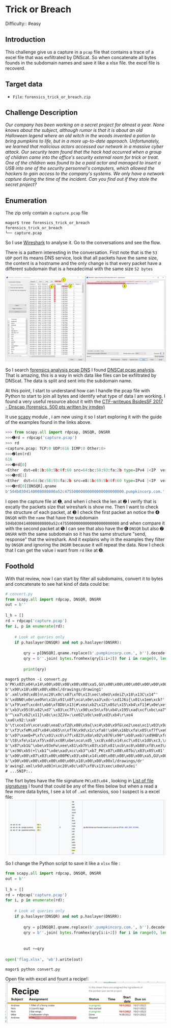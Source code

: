 # Trick or Breach

Difficulty:: #easy

## Introduction
This challenge give us a capture in a `pcap` file that contains a trace of a excel file that was exfiltrated by DNScat. So when concatenate all bytes founds in the subdomain names and save it like a xlsx file. the excel file is recoverd.

## Target data
- `File`: `forensics_trick_or_breach.zip`

## Challenge Description
*Our company has been working on a secret project for almost a year. None knows about the subject, although rumor is that it is about an old Halloween legend where an old witch in the woods invented a potion to bring pumpkins to life, but in a more up-to-date approach. Unfortunately, we learned that malicious actors accessed our network in a massive cyber attack. Our security team found that the hack had occurred when a group of children came into the office's security external room for trick or treat. One of the children was found to be a paid actor and managed to insert a USB into one of the security personnel's computers, which allowed the hackers to gain access to the company's systems. We only have a network capture during the time of the incident. Can you find out if they stole the secret project?*

## Enumeration
The zip only contain a `capture.pcap` file 

```shell
magor$ tree forensics_trick_or_breach
forensics_trick_or_breach
└── capture.pcap
```

So I use [Wireshark]() to analyse it. Go to the conversations and see the flow.

There is a pattern interesting in the conversation. First note that is the `53 UDP` port its means DNS service, look that all packets have the same size, the content is a hostname and the only change is that every packet have a different subdomain that is a hexadecimal with the same size `52 bytes`

![2-wiresharlk-analisys.png](./static/2-wiresharlk-analisys.png)

So I search [forensics analysis pcap DNS](https://duckduckgo.com/?t=ffab&q=forensics+analysis+pcap+DNS) I found [DNSCat pcap analysis](https://book.hacktricks.xyz/generic-methodologies-and-resources/basic-forensic-methodology/pcap-inspection/dnscat-exfiltration). That is amazing, this is a way in wich data like files can be exfiltrated by DNScat. The data is split and sent into the subdomain name.

At this point, I start to understand how can I handle the pcap file with Python to start to join all bytes and identify what type of data I am working. I found a very useful resource about it with the [CTF-writeups BsidesSF 2017 - Dnscap (forensics, 500 pts written by jrmdev)](https://github.com/jrmdev/ctf-writeups/tree/master/bsidessf-2017/dnscap) 


It use [scapy](https://pypi.org/project/scapy/) module , i am new using it so I start exploring it with the guide of the examples found in the links above.

```Python
>>> from scapy.all import rdpcap, DNSQR, DNSRR
>>>➊rd = rdpcap('capture.pcap')
>>> rd
<capture.pcap: TCP:0 UDP:616 ICMP:0 Other:0>
>>>➋len(rd)
616
>>>➌rd[0]
<Ether  dst=e8:1b:69:5b:0f:60 src=64:bc:58:93:fa:2b type=IPv4 |<IP  version=4 ihl=5 tos=0x0 len=112 id=57828 flags= frag=0 ttl=128 proto=udp chksum=0x5672 src=192.168.1.10 dst=147.182.172.189 |<UDP  sport=64798 dport=domain len=92 chksum=0x737a |<DNS  id=42143 qr=0 opcode=QUERY aa=0 tc=0 rd=0 ra=0 z=0 ad=0 cd=0 rcode=ok qdcount=1 ancount=0 nscount=0 arcount=0 qd=<DNSQR  ➍ qname='504b0304140008080800a52c47550000000000000000000000.pumpkincorp.com.' qtype=A qclass=IN |> an=None ns=None ar=None |>>>>
>>>➎rd[1]
<Ether  dst=64:bc:58:93:fa:2b src=e8:1b:69:5b:0f:60 type=IPv4 |<IP  version=4 ihl=5 tos=0x0 len=128 id=65381 flags=DF frag=0 ttl=53 proto=udp chksum=0x43e1 src=147.182.172.189 dst=192.168.1.10 |<UDP  sport=domain dport=64798 len=108 chksum=0xed25 |<DNS  id=42143 qr=1 opcode=QUERY aa=1 tc=0 rd=0 ra=1 z=0 ad=0 cd=0 rcode=ok qdcount=1 ancount=1 nscount=0 arcount=0 qd=<DNSQR  ➏ qname='504b0304140008080800a52c47550000000000000000000000.pumpkincorp.com.' qtype=A qclass=IN |> an=<DNSRR ➐ rrname='504b0304140008080800a52c47550000000000000000000000.pumpkincorp.com.' type=A rclass=IN ttl=300 rdlen=None rdata=147.182.172.189 |> ns=None ar=None |>>>>
>>>➑rd[0][DNSQR].qname
b'504b0304140008080800a52c47550000000000000000000000.pumpkincorp.com.'
```

I open the capture file at ➊, and when i check the len at ➋ I verify that is excatly the packets size that wireshark is show me. Then I want to check the structure of each packet, at ➌ I check the first packet an notice the ➍ `DNSQR` with the `name` that have the subdomain `504b0304140008080800a52c47550000000000000000000000` and  when compare it with the second packet at ➎ I can see that also have the ➏ `DNSQR` but also ➐  `DNSRR` with the same subdomain so it has the same structure "send, response" that the wireshark. And it explains why in the examples they filter by `DNSQR` and ignoring the `DNSRR` because it will repeat the data. Now I check that I can get the value i want from `rd`  like at ➑.


## Foothold

With that review, now I can start by filter all subdomains, convert it to bytes and concatenate to see hat kind of data could be:

```python
# convert.py
from scapy.all import rdpcap, DNSQR, DNSRR
out = b''

l_h = []
rd = rdpcap('capture.pcap')
for i, p in enumerate(rd):

    # Look at queries only
    if p.haslayer(DNSQR) and not p.haslayer(DNSRR):
        
        qry = p[DNSQR].qname.replace(b'.pumpkincorp.com.', b'').decode()
        qry = b''.join( bytes.fromhex(qry[i:i+2]) for i in range(0, len(qry), 2))
        
        print(qry)
```

```shell
magor$ python -i convert.py
b'PK\x03\x04\x14\x00\x08\x08\x08\x00\xa5,GU\x00\x00\x00\x00\x00\x00\x00\x00\x00\x00\x00'
b'\x00\x18\x00\x00\x00xl/drawings/drawing1'
b'.xml\x9d\xd0]n\xc20\x0c\x07\xf0\x13\xec\x0eU\xdeiZ\x18\x13C\x14^'
b'\xd0N0\x0e\xe0%n\x1b\x91\x8f\xca\x0e\xa3\xdc~\xd1J6i{\x01\x1em\xcb?'
b'\xf9\xef\xcdnt\xb6\xf8Db\x13|#\xea\xb2\x12\x05z\x15\xb4\xf1]#\x0e\xefo'
b'\xb3\x95(8\x82\xd7`\x83\xc7F\\\x90\xc5n\xfb\xb4\x195\xad\xcf\xbc\xa7"\xed{'
b'^\xa7\xb2\x11}\x8c\xc3ZJV=:\xe02\x0c\xe8\xd3\xb4\r\xe4 \xa6\x92:\xa9'
b'\t\xceIvV\xce\xab\xeaE\xf2@\x08\x9a{\xc4\xb8\x9f&\xe2\xea\xc1\x03\x9a\x03\xe3'
b'\xf3\xfeM\xd7\x84\xb65\n\xf7A\x9d\x1c\xfa8!\x84\x16b\xfa\x05\xf7f\xe0\xac\xa9'
b'\x07\xaeQ=P\xfc\x01\xc6\x7f\x823\x8a\x02\x876\x96*\xb8\xeb)\xd9HB\xfd<'
b'\t8\xfe\x1a\xf5\xdd\xc8R\xbe\xca\xd5_\xc8\xdd\x14\xc7\x01\x1dO\xc3,\xb9Cz\xc8'
b'\x87\xb1&^\xbe\x93eFw\xee\x81\xb7h\x03\x1d\x81\xcb\xc8\xb88\xf8\xe3\xdd\xb1*'
b'\xc96\xb5(+l\xb1^\xde\xad\xcc\xb3"\xb7_PK\x07\x08\x07bi\x83\x05\x01'
b'\x00\x00\x07\x03\x00\x00PK\x03\x04\x14\x00\x08\x08\x08\x00\xa5,GU\x00\x00\x00\x00\x00'
b'\x00\x00\x00\x00\x00\x00\x00\x18\x00\x00\x00xl/drawings/dr'
b'awing2.xml\x9d\xd0]n\xc20\x0c\x07\xf0\x13\xec\x0eU\xdei'
# ...SNIP:..
```

The fisrt bytes have the file signature `PK\x03\x04` , looking in [List of file signatures](https://en.wikipedia.org/wiki/List_of_file_signatures) I found that could be any of the files below but when a read a few more data bytes, I see a lot of `.xml` extensios, soo I suspect is a excel file:
![2-file-signatures.png](./static/2-file-signatures.png)

So I change the Python script to save it like a `xlsx` file :

```Python
from scapy.all import rdpcap, DNSQR, DNSRR
out = b''

l_h = []
rd = rdpcap('capture.pcap')
for i, p in enumerate(rd):

    # Look at queries only
    if p.haslayer(DNSQR) and not p.haslayer(DNSRR):
        
        qry = p[DNSQR].qname.replace(b'.pumpkincorp.com.', b'').decode()
        qry = b''.join( bytes.fromhex(qry[i:i+2]) for i in range(0, len(qry), 2))
    

        out +=qry

open('flag.xlsx', 'wb').write(out)  
```

```shell
magor$ python convert.py
```

Open file with excel and fount a recipe!:
![2-excel-flag.png](./static/2-excel-flag.png)